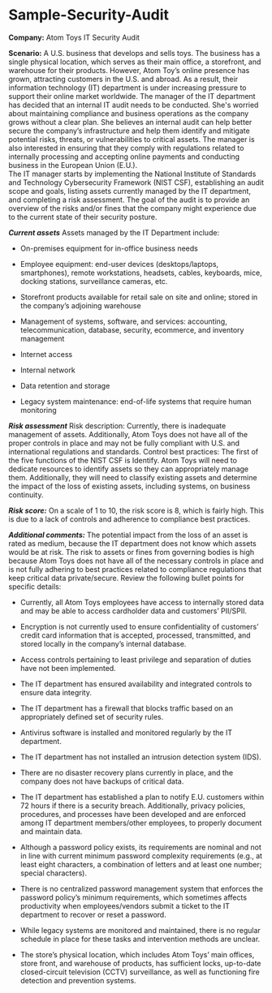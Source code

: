 # Sample-Security-Audit
**Company:** Atom Toys IT Security Audit

**Scenario:** A U.S. business that develops and sells toys. The business has a single physical location, which serves as their main office, a storefront, and warehouse for their products. However, Atom Toy’s online presence has grown, attracting customers in the U.S. and abroad. As a result, their information technology (IT) department is under increasing pressure to support their online market worldwide. 
The manager of the IT department has decided that an internal IT audit needs to be conducted. She's worried about maintaining compliance and business operations as the company grows without a clear plan. She believes an internal audit can help better secure the company’s infrastructure and help them identify and mitigate potential risks, threats, or vulnerabilities to critical assets. The manager is also interested in ensuring that they comply with regulations related to internally processing and accepting online payments and conducting business in the European Union (E.U.).   
The IT manager starts by implementing the National Institute of Standards and Technology Cybersecurity Framework (NIST CSF), establishing an audit scope and goals, listing assets currently managed by the IT department, and completing a risk assessment. The goal of the audit is to provide an overview of the risks and/or fines that the company might experience due to the current state of their security posture.

_**Current assets**_
Assets managed by the IT Department include:
- On-premises equipment for in-office business needs

- Employee equipment: end-user devices (desktops/laptops, smartphones), remote workstations, headsets, cables, keyboards, mice, docking stations, surveillance cameras, etc.

- Storefront products available for retail sale on site and online; stored in the company’s adjoining warehouse 

- Management of systems, software, and services: accounting, telecommunication, database, security, ecommerce, and inventory management

- Internet access

- Internal network

- Data retention and storage

- Legacy system maintenance: end-of-life systems that require human monitoring

_**Risk assessment**_
Risk description:
Currently, there is inadequate management of assets. Additionally, Atom Toys does
not have all of the proper controls in place and may not be fully compliant with U.S. and
international regulations and standards.
Control best practices:
The first of the five functions of the NIST CSF is Identify. Atom Toys will need to
dedicate resources to identify assets so they can appropriately manage them.
Additionally, they will need to classify existing assets and determine the impact of the
loss of existing assets, including systems, on business continuity.

_**Risk score:**_
On a scale of 1 to 10, the risk score is 8, which is fairly high. This is due to a lack of
controls and adherence to compliance best practices.

_**Additional comments:**_
The potential impact from the loss of an asset is rated as medium, because the IT
department does not know which assets would be at risk. The risk to assets or fines
from governing bodies is high because Atom Toys does not have all of the necessary
controls in place and is not fully adhering to best practices related to compliance
regulations that keep critical data private/secure. Review the following bullet points for
specific details:

- Currently, all Atom Toys employees have access to internally stored data and
may be able to access cardholder data and customers’ PII/SPII.

- Encryption is not currently used to ensure confidentiality of customers’ credit
card information that is accepted, processed, transmitted, and stored locally in
the company’s internal database.

- Access controls pertaining to least privilege and separation of duties have not
been implemented.

- The IT department has ensured availability and integrated controls to ensure
data integrity.

- The IT department has a firewall that blocks traffic based on an appropriately
defined set of security rules.

- Antivirus software is installed and monitored regularly by the IT department.
  
- The IT department has not installed an intrusion detection system (IDS).
  
- There are no disaster recovery plans currently in place, and the company does
not have backups of critical data.

- The IT department has established a plan to notify E.U. customers within 72
hours if there is a security breach. Additionally, privacy policies, procedures, and
processes have been developed and are enforced among IT department
members/other employees, to properly document and maintain data.

- Although a password policy exists, its requirements are nominal and not in line
with current minimum password complexity requirements (e.g., at least eight
characters, a combination of letters and at least one number; special
characters).

- There is no centralized password management system that enforces the
password policy’s minimum requirements, which sometimes affects
productivity when employees/vendors submit a ticket to the IT department to
recover or reset a password.

- While legacy systems are monitored and maintained, there is no regular
schedule in place for these tasks and intervention methods are unclear.

- The store’s physical location, which includes Atom Toys’ main offices, store
front, and warehouse of products, has sufficient locks, up-to-date
closed-circuit television (CCTV) surveillance, as well as functioning fire
detection and prevention systems.




